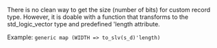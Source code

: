 There is no clean way to get the size (number of bits) for custom
record type. However, it is doable with a function that transforms
to the std_logic_vector type and predefined 'length attribute.

Example:
    `generic map (WIDTH => to_slv(s_d)'length)`

